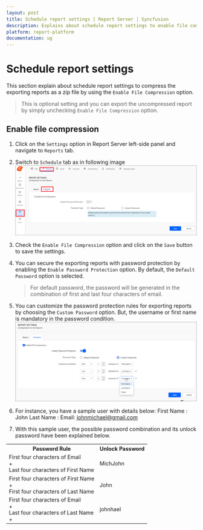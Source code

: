 ```yaml
---
layout: post
title: Schedule report settings | Report Server | Syncfusion
description: Explains about schedule report settings to enable file compression option to compress the exporting reports in schedule.
platform: report-platform
documentation: ug
---
```


# Schedule report settings

This section explain about schedule report settings to compress the exporting reports as a zip file by using the `Enable File Compression` option.

> This is optional setting and you can export the uncompressed report by simply unchecking `Enable File Compression` option.

## Enable file compression

1. Click on the `Settings` option in Report Server left-side panel and navigate to `Reports` tab.
2. Switch to `Schedule` tab as in following image
 ![Schedule report settings tab in Report Server](/static/assets/on-premise/images/manage-schedule/schedule-settings/schedule-report-settings-tab.png)

3. Check the `Enable File Compression` option and click on the `Save` button to save the settings.
4. You can secure the exporting reports with password protection by enabling the `Enable Password Protection` option. By default, the `Default Password` option is selected.
    > For default password, the password will be generated in the combination of first and last four characters of email.

5. You can customize the password protection rules for exporting reports by choosing the `Custom Password` option. But, the username or first name is mandatory in the password condition.
![Custom password compression settings](/static/assets/on-premise/images/manage-schedule/schedule-settings/custom-password-for-compression.png)

6. For instance, you have a sample user with details below:
    First Name : John
    Last Name :
    Email: johnmichael@gmail.com

7. With this sample user, the possible password combination and its unlock password have been explained below.

<table>
    <tr>
        <th>
            Password Rule
        </th>
        <th>
            Unlock Password
        </th>
    </tr>
    <tr>
        <td>
            First four characters of Email <br/> + <br/>
            Last four characters of First Name
        </td>
        <td>
            MichJohn
        </td>
    </tr>
    <tr>
        <td>
            First four characters of First Name <br/> + <br/>
            First four characters of Last Name
        </td>
        <td>
            John
        </td>
    </tr>
    <tr>
        <td>
            First four characters of Email <br/> + <br/>
            Last four characters of Last Name <br/> + <br/>
        </td>
        <td>
            johnhael
        </td>
    </tr>
</table>
